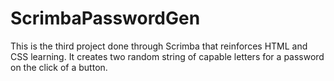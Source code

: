 # ScrimbaPasswordGen

This is the third project done through Scrimba that reinforces HTML and CSS learning. It creates two random string of capable letters for a password on the click of a button. 
